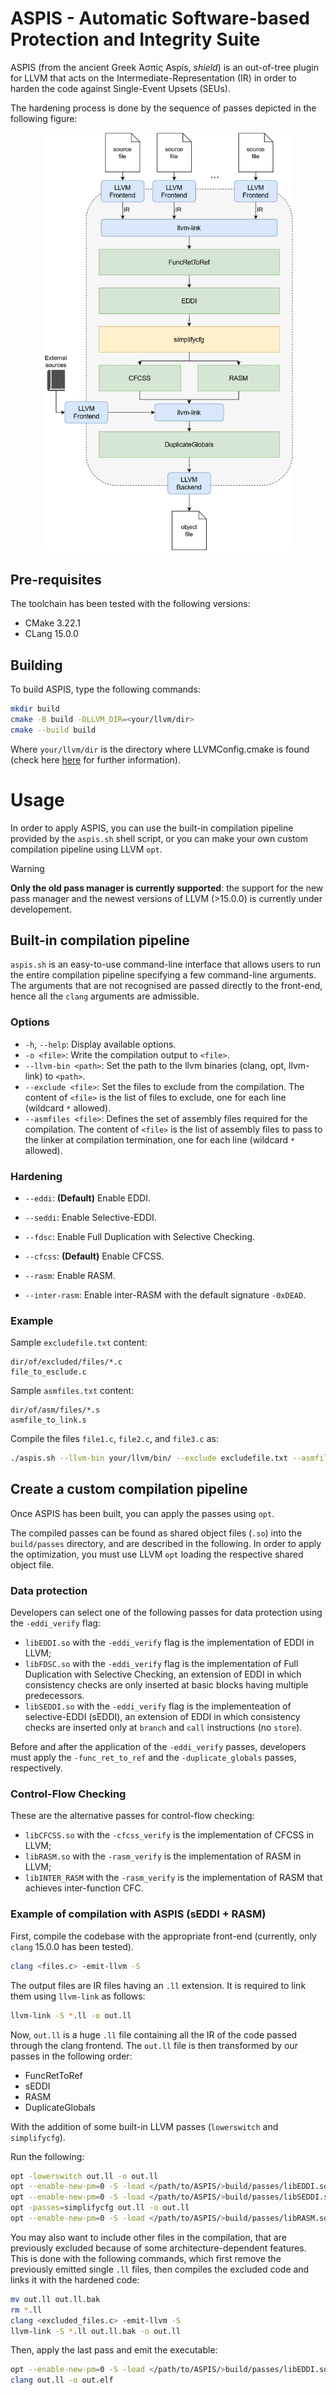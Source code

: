 # ASPIS - Automatic Software-based Protection and Integrity Suite

ASPIS (from the ancient Greek Ἀσπίς Aspís, *shield*) is an out-of-tree plugin for LLVM that acts on the Intermediate-Representation (IR) in order to harden the code against Single-Event Upsets (SEUs). 

The hardening process is done by the sequence of passes depicted in the following figure:
<p align=center>
<img src="figures/compiler_scheme.jpg" alt="drawing" width="400"/>
</p>

## Pre-requisites

The toolchain has been tested with the following versions:
- CMake 3.22.1
- CLang 15.0.0

## Building

To build ASPIS, type the following commands:

```bash
mkdir build
cmake -B build -DLLVM_DIR=<your/llvm/dir>
cmake --build build
```

Where `your/llvm/dir` is the directory where LLVMConfig.cmake is found (check here [here](https://llvm.org/docs/CMake.html) for further information).

# Usage

In order to apply ASPIS, you can use the built-in compilation pipeline provided by the `aspis.sh` shell script, or you can make your own custom compilation pipeline using LLVM `opt`.

> [!WARNING]
> **Only the old pass manager is currently supported**: the support for the new pass manager and the newest versions of LLVM (>15.0.0) is currently under developement.

## Built-in compilation pipeline
`aspis.sh` is an easy-to-use command-line interface that allows users to run the entire compilation pipeline specifying a few command-line arguments. The arguments that are not recognised are passed directly to the front-end, hence all the `clang` arguments are admissible.

### Options
 - `-h`, `--help`: Display available options.
 - `-o <file>`: Write the compilation output to `<file>`.
 - `--llvm-bin <path>`: Set the path to the llvm binaries (clang, opt, llvm-link) to `<path>`.
 - `--exclude <file>`: Set the files to exclude from the compilation. The content of `<file>` is the list of files to exclude, one for each line (wildcard `*` allowed).
 - `--asmfiles <file>`: Defines the set of assembly files required for the compilation. The content of `<file>` is the list of assembly files to pass to the linker at compilation termination, one for each line (wildcard `*` allowed).

### Hardening
 - `--eddi`: **(Default)** Enable EDDI.
 - `--seddi`: Enable Selective-EDDI.
 - `--fdsc`: Enable Full Duplication with Selective Checking.

 - `--cfcss`: **(Default)** Enable CFCSS.
 - `--rasm`: Enable RASM.
 - `--inter-rasm`: Enable inter-RASM with the default signature `-0xDEAD`.

### Example

Sample `excludefile.txt` content:

```
dir/of/excluded/files/*.c
file_to_esclude.c
```

Sample `asmfiles.txt` content:
```
dir/of/asm/files/*.s
asmfile_to_link.s
```

Compile the files `file1.c`, `file2.c`, and `file3.c` as:

```bash
./aspis.sh --llvm-bin your/llvm/bin/ --exclude excludefile.txt --asmfiles asmfiles.txt --seddi --rasm file1.c file2.c file3.c -o <out_filename>.c
```

## Create a custom compilation pipeline
Once ASPIS has been built, you can apply the passes using `opt`.

The compiled passes can be found as shared object files (`.so`) into the `build/passes` directory, and are described in the following. In order to apply the optimization, you must use LLVM  `opt` loading the respective shared object file.

### Data protection
Developers can select one of the following passes for data protection using the `-eddi_verify` flag:

- `libEDDI.so` with the `-eddi_verify` flag is the implementation of EDDI in LLVM;
- `libFDSC.so` with the `-eddi_verify` flag is the implementation of Full Duplication with Selective Checking, an extension of EDDI in which consistency checks are only inserted at basic blocks having multiple predecessors.
- `libSEDDI.so` with the `-eddi_verify` flag is the implementeation of selective-EDDI (sEDDI), an extension of EDDI in which consistency checks are inserted only at `branch` and `call` instructions (no `store`).

Before and after the application of the `-eddi_verify` passes, developers must apply the `-func_ret_to_ref` and the `-duplicate_globals` passes, respectively.

### Control-Flow Checking
These are the alternative passes for control-flow checking:
- `libCFCSS.so` with the `-cfcss_verify` is the implementation of CFCSS in LLVM;
- `libRASM.so` with the `-rasm_verify` is the implementation of RASM in LLVM;
- `libINTER_RASM` with the `-rasm_verify` is the implementation of RASM that achieves inter-function CFC.

### Example of compilation with ASPIS (sEDDI + RASM)
First, compile the codebase with the appropriate front-end (currently, only `clang` 15.0.0 has been tested).

```bash
clang <files.c> -emit-llvm -S
```

The output files are IR files having an `.ll` extension. It is required to link them using `llvm-link` as follows:

```bash
llvm-link -S *.ll -o out.ll
```

Now, `out.ll` is a huge `.ll` file containing all the IR of the code passed through the clang frontend. The `out.ll` file is then transformed by our passes in the following order:

- FuncRetToRef
- sEDDI
- RASM
- DuplicateGlobals

With the addition of some built-in LLVM passes (`lowerswitch` and `simplifycfg`).

Run the following:

```bash
opt -lowerswitch out.ll -o out.ll
opt --enable-new-pm=0 -S -load </path/to/ASPIS/>build/passes/libEDDI.so -func_ret_to_ref out.ll -o out.ll
opt --enable-new-pm=0 -S -load </path/to/ASPIS/>build/passes/libSEDDI.so -eddi_verify out.ll -o out.ll
opt -passes=simplifycfg out.ll -o out.ll
opt --enable-new-pm=0 -S -load </path/to/ASPIS/>build/passes/libRASM.so -rasm_verify out.ll -o out.ll
```
You may also want to include other files in the compilation, that are previously excluded because of some architecture-dependent features. This is done with the following commands, which first remove the previously emitted single `.ll` files, then compiles the excluded code and links it with the hardened code:

```bash
mv out.ll out.ll.bak
rm *.ll
clang <excluded_files.c> -emit-llvm -S
llvm-link -S *.ll out.ll.bak -o out.ll
```

Then, apply the last pass and emit the executable: 

```bash
opt --enable-new-pm=0 -S -load </path/to/ASPIS/>build/passes/libEDDI.so -duplicate_globals out.ll -o out.ll
clang out.ll -o out.elf
```
